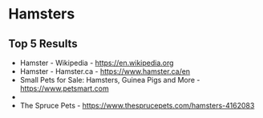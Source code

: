 # Hamsters

## Top 5 Results

- Hamster - Wikipedia - https://en.wikipedia.org
- Hamster - Hamster.ca - https://www.hamster.ca/en 
- Small Pets for Sale: Hamsters, Guinea Pigs and More -  https://www.petsmart.com
-
- The Spruce Pets - https://www.thesprucepets.com/hamsters-4162083

